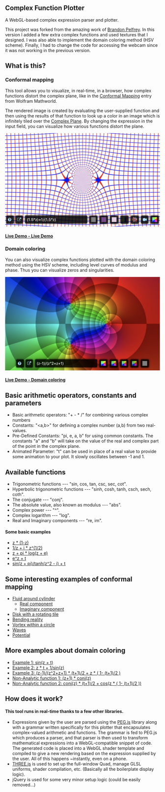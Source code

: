 ## Complex Function Plotter 

A WebGL-based complex expression parser and plotter. 

This project was forked from the amazing work of [Brandon Pelfrey](https://github.com/brandonpelfrey/complex-function-plot). In this version I added a few extra complex functions and used textures that I designed. I was also able to implement the domain coloring method (HSV scheme). Finally, I had to change the code for accessing the webcam since it was not working in the previous version.

## What is this?

### Conformal mapping

This tool allows you to visualize, in real-time, in a browser, how complex functions distort the complex plane, like in the [Conformal Mapping](http://mathworld.wolfram.com/ConformalMapping.html) entry from Wolfram Mathworld.

The rendered image is created by evaluating the user-supplied function and then using the results of that function to look up a color in an image which is infinitely tiled over the [Complex Plane](http://mathworld.wolfram.com/ComplexPlane.html). By changing the expression in the input field, you can visualize how various functions distort the plane.

![Plotter Screenshot](https://github.com/jcponce/complex/blob/gh-pages/function-plotter/conformal.jpg)

#### [Live Demo - Live Demo](http://jcponce.github.io/complex/function-plotter/)

### Domain coloring

You can also visualize complex functions plotted with the domain coloring method using the HSV scheme, including level curves of modulus and phase. Thus you can visualize zeros and singularities.

![Plotter Screenshot](https://github.com/jcponce/complex/blob/gh-pages/function-plotter/domain-coloring.jpg)

#### [Live Demo - Domain coloring](http://jcponce.github.io/complex/function-plotter/hsv.htm)

## Basic arithmetic operators, constants and parameters

* Basic arithmetic operators: "+  -  *  /" for combining various complex numbers
* Constants: "<a,b>" for defining a complex number (a,b) from two real-values.
* Pre-Defined Constants: "pi, e, a, b" for using common constants. The constants "a" and "b" will take on the value of the real and complex part of the point in the complex plane.
* Animated Parameter: "t" can be used in place of a real value to provide some animation to your plot. It slowly oscillates between -1 and 1.

## Available functions

* Trigonometric functions --- "sin, cos, tan, csc, sec, cot".
* Hyperbolic trigonometric functions --- "sinh, cosh, tanh, csch, sech, coth".
* The conjugate --- "conj".
* The absolute value, also known as modulus --- "abs".
* Complex power --- "^".
* Complex logarithm --- "log".
* Real and Imaginary components --- "re, im".

#### Some basic examples

* [z * (1-z)](https://jcponce.github.io/complex/function-plotter/index.htm?expression=eiAqICgxLXop)
* [1/z + i * z^(1/2)](https://jcponce.github.io/complex/function-plotter/index.htm?expression=MS96ICsgaSAqIHpeKDEvMik=)
* [z + pi * log(z + e)](https://jcponce.github.io/complex/function-plotter/index.htm?expression=eiArIHBpICogbG9nKHogKyBlKQ==)
* [e^z + t](https://jcponce.github.io/complex/function-plotter/index.htm?expression=ZV56ICsgdA==)
* [sin(z + pi)/tanh(z^2 - i) + t](https://jcponce.github.io/complex/function-plotter/hsv.htm?expression=c2luKHogKyBwaSkvdGFuaCh6XjIgLSBpKSArIHQ=)

## Some interesting examples of conformal mapping

* [Fluid around cylinder](https://jcponce.github.io/complex/function-plotter/?expression=eiAqICgxIC0gKHQrMSkvMikgKyAodCsxKS8yICogKHorMS96KQ==)
  * [Real component](https://jcponce.github.io/complex/function-plotter/?expression=cmUoKHorMS96KSApKiAodCsxKS8yICsgcmUoeikgKiAoMSAtICh0KzEpLzIp)
  * [Imaginary component](https://jcponce.github.io/complex/function-plotter/?expression=aW0oKHorMS96KSApKiAodCsxKS8yICsgaW0oeikgKiAoMSAtICh0KzEpLzIp)
* [Disk with a rotating tile](https://jcponce.github.io/complex/function-plotter/?expression=KHogKiAwLjk5ICsgMC4wMSAqICgoMSAtIHpeKDE4KSkgKiB6XjIpICkgKiAoMSArIGkgKiB0KQ==)
* [Bending reality](https://jcponce.github.io/complex/function-plotter/?expression=ZV4oaSAqIDAuNSAqICh6IC0gMyppKSArIGxvZyh6IC0gMyppKSkgKiAodCsxKS8yICsgeiAqICgxIC0gKHQrMSkvMik=)
* [Vortex within a circle](https://jcponce.github.io/complex/function-plotter/?expression=KHogKiAzKS8yICogZV4odCAqIHBpICogaSAqIGVeKCAtMSAqIGFicyggKHoqMykvMiApXjIgKSk=)
* [Waves](https://jcponce.github.io/complex/function-plotter/?expression=ZV4oaSAqICgxLjUgKiByKV41KSArIHQ=)
* [Potential](https://jcponce.github.io/complex/function-plotter/?expression=KGxvZygoei0xKS8oeisxKSkpICogKHQrMSkvMiArIHogKiAoMSAtICh0KzEpLzIp)

## More examples about domain coloring

* [Example 1: sin(z + t)](https://jcponce.github.io/complex/function-plotter/hsv.htm?expression=c2luKHogKyB0KQ==)
* [Example 2: z * t + 1/sin(z)](https://jcponce.github.io/complex/function-plotter/hsv.htm?expression=eiAqIHQgKyAxL3Npbih6KQ==)
* [Example 3: (z-1)/(z^2+z+1) * (t+1)/2 + z * ( 1- (t+1)/2 )](https://jcponce.github.io/complex/function-plotter/hsv.htm?expression=KHotMSkvKHpeMit6KzEpICogKHQrMSkvMiArIHogKiAoIDEtICh0KzEpLzIgKQ==)
* [Non-Analytic function 1: (z+1) * conj(z)](https://jcponce.github.io/complex/function-plotter/hsv.htm?expression=KHorMSkgKiBjb25qKHop)
* [Non-Analytic function 2: conj(z) * (t+1)/2 + cos(z * ( 1- (t+1)/2 ))](https://www.dynamicmath.xyz/complex/function-plotter/hsv.htm?expression=Y29uaih6KSAqICh0KzEpLzIgKyBjb3MoeiAqICggMS0gKHQrMSkvMiApKQ==)


## How does it work?
#### This tool runs in real-time thanks to a few other libraries.

* Expressions given by the user are parsed using the [PEG.js](https://pegjs.org/) library along with a grammar written specifically for this plotter that encapsulates complex-valued arithmetic and functions. The grammar is fed to PEG.js which produces a parser, and that parser is then used to transform mathematical expressions into a WebGL-compatible snippet of code. The generated code is placed into a WebGL shader template and compiled to give a new rendering based on the expression supplied by the user. All of this happens ~instantly, even on a phone.
* [THREE.js](https://threejs.org/) is used to set up the full-window Quad, manage GLSL uniforms, shader compilation, etc. (Basically all the boilerplate display logic).
* jQuery is used for some very minor setup logic (could be easily removed...)
